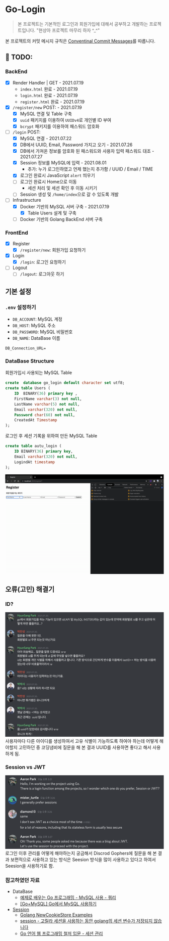 # Go-Login
> 본 프로젝트는 기본적인 로그인과 회원가입에 대해서 공부하고 개발하는 프로젝트입니다.
> "현상아 프로젝트 마무리 하자 ^_^"

본 프로젝트의 커밋 메시지 규칙은 [Conventinal Commit Messages](https://gist.github.com/qoomon/5dfcdf8eec66a051ecd85625518cfd13)를 따릅니다.

## 🚀 TODO:
### BackEnd
- [X] Render Handler | GET - 2021.07.19
    - `index.html` 완료 - 2021.07.19
    - `login.html` 완료 - 2021.07.19
    - `register.html` 완료 - 2021.07.19
- [X] `/register/new` POST: - 2021.07.19
    - [X] MySQL 연결 및 Table 구축
    - [X] `uuid` 패키지를 이용하여 `UUIDv4`로 개인별 ID 부여
    - [X] `bcrypt` 패키지를 이용하여 패스워드 암호화
- [ ] `/login` POST: 
    - [X] MySQL 연결  - 2021.07.22
    - [X] DB에서 UUID, Email, Password 가지고 오기 - 2021.07.26
    - [X] DB에서 가져온 정보를 암호화 된 패스워드와 사용자 입력 패스워드 대조  - 2021.07.27
    - [X] Session 정보를 MySQL에 입력 - 2021.08.01
        - 추가: 누가 로그인하였고 언제 했는지 추가함 / UUID / Email / TIME
    - [X] 로그인 완료시 JavaScript `alert` 띄우기
    - [ ] 로그인 완료시 Home으로 이동
        - 세션 처리 및 세션 확인 후 이동 시키기
    - [ ] Session 생성 및 `/home/index`으로 갈 수 있도록 개발

- [ ] Infrastructure
    - [X] Docker 기반의 MySQL 서버 구축 - 2021.07.19
        - [X] Table Users 설계 및 구축
    - [ ] Docker 기반의 Golang BackEnd 서버 구축

### FrontEnd
- [X] Register
    - [X] `/register/new`: 회원가입 요청하기
- [X] Login
    - [X] `/login`: 로그인 요청하기
- [ ] Logout
    - [ ] `/logout`: 로그아웃 하기

## 기본 설정
### `.env` 설정하기
- `DB_ACCOUNT`: MySQL 계정
- `DB_HOST`: MySQL 주소
- `DB_PASSWORD`: MySQL 비밀번호
- `DB_NAME`: DataBase 이름

```env
DB_Connection_URL=
```

### DataBase Structure
회원가입시 사용되는 MySQL Table 
```sql
create  database go_login default character set utf8;
create table Users (
    ID  BINARY(36) primary key ,
    FirstName varchar(3) not null,
    LastName varchar(5) not null,
    Email varchar(320) not null,
    Password char(60) not null,
    CreatedAt Timestamp
);
```
로그인 후 세션 기록을 위하여 만든 MySQL Table
```SQL
create table autu_login (
    ID BINARY(36) primary key,
    Email varchar(320) not null,
    LogindAt timestamp
);
```
![FrontEnd Register](./images/Register.gif)
## 오류(고민) 해결기
### ID?
![error-01](./images/error-01.png)
사용자마다 다른 아이디를 생성하여서 고유 식별이 가능하도록 하여야 하는데 어떻게 해야할지 고민하던 중 코딩냄비에 질문을 해 본 결과 UUID를 사용하면 좋다고 해서 사용하게 됨.

### Session vs JWT 
![error-02](./images/error-02.png)
로그인 이후 관리를 어떻게 해야하는지 궁금해서 Discrod Gophers에 질문을 해 본 결과 보편적으로 사용하고 있는 방식은 Seesion 방식을 많이 사용하고 있다고 하여서 Seesion을 사용하기로 함.

### 참고하였던 자료
- DataBase
    - [예제로 배우는 Go 프로그래밍 - MySQL 사용 - 쿼리](http://golang.site/go/article/107-MySql-%EC%82%AC%EC%9A%A9---%EC%BF%BC%EB%A6%AC)
    - [[Go+MySQL] Go에서 MySQL 사용하기](https://soyoung-new-challenge.tistory.com/126)
- [Session](https://github.com/gorilla/sessions)
    - [Golang NewCookieStore Examples](https://golang.hotexamples.com/examples/github.com.gorilla.sessions/-/NewCookieStore/golang-newcookiestore-function-examples.html)
    - [session - 고릴라 세션을 사용하는 동안 golang의 세션 변수가 저장되지 않습니다](https://pythonq.com/so/session/457854)
    - [Go 언어 웹 프로그래밍 철저 입문 - 세션 관리](https://thebook.io/006806/ch09/03/01_01/)